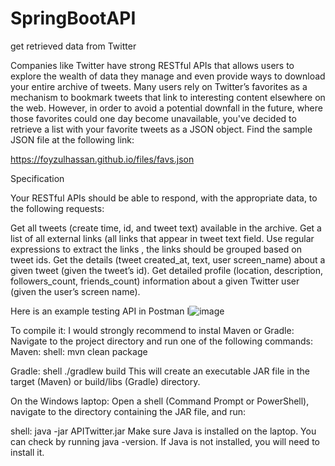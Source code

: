 # SpringBootAPI
 get retrieved data from Twitter


Companies like Twitter have strong RESTful APIs that allows users to explore the wealth of data they manage and even provide ways to download your entire archive of tweets. Many users rely on Twitter’s favorites as a mechanism to bookmark tweets that link to interesting content elsewhere on the web. However, in order to avoid a potential downfall in the future, where those favorites could one day become unavailable, you've decided to retrieve a list with your favorite tweets as a JSON object. Find the sample JSON file at the following link:

https://foyzulhassan.github.io/files/favs.json

Specification

Your RESTful APIs should be able to respond, with the appropriate data, to the following requests:

Get all tweets (create time, id, and tweet text) available in the archive.
Get a list of all external links (all links that appear in tweet text field. Use regular expressions to extract the links , the links should be grouped based on tweet ids.
Get the details (tweet created_at, text, user screen_name) about a given tweet (given the tweet’s id).
Get detailed profile (location, description, followers_count, friends_count) information about a given Twitter user (given the user’s screen name).
 
 
Here is an example testing API in Postman
I![image](https://github.com/YulenkaW/SpringBootAPI/assets/83892913/48ccd77d-b390-4839-868c-c243d1599e79)

To compile it:
I would strongly recommend to instal Maven or Gradle: 
Navigate to the project directory and run one of the following commands:
Maven:
shell:
mvn clean package

Gradle:
shell
./gradlew build
This will create an executable JAR file in the target (Maven) or build/libs (Gradle) directory.

On the Windows laptop: Open a shell (Command Prompt or PowerShell), navigate to the directory containing the JAR file, and run:

shell:
java -jar APITwitter.jar
Make sure Java is installed on the laptop. You can check by running java -version. If Java is not installed, you will need to install it.



